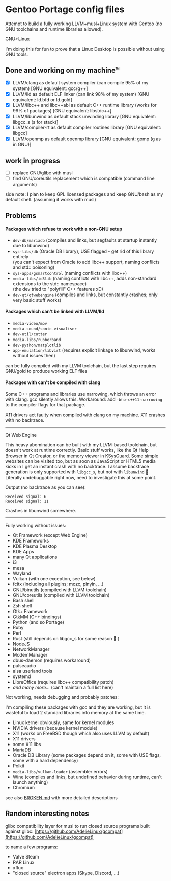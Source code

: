 # Gentoo Portage config files

Attempt to build a fully working LLVM+musl+Linux system with
Gentoo (no GNU toolchains and runtime libraries allowed).

~~GNU+Linux~~

I'm doing this for fun to prove that a Linux Desktop is possible
without using GNU tools.

## Done and working on my machine™

 - [x] LLVM/clang as default system compiler (can compile 95% of my system) [GNU equivalent: gcc/g++]
 - [x] LLVM/lld as default ELF linker (can link 98% of my system) [GNU equivalent: ld.bfd or ld.gold]
 - [x] LLVM/libc++ and libc++abi as default C++ runtime library (works for 99% of packages) [GNU equivalent: libstdc++]
 - [x] LLVM/libunwind as default stack unwinding library [GNU equivalent: libgcc_s (s for stack)]
 - [x] LLVM/compiler-rt as default compiler routines library [GNU equivalent: libgcc]
 - [x] LLVM/openmp as default openmp library [GNU equivalent: gomp (g as in GNU)]

## work in progress

 - [ ] replace GNU/glibc with musl
 - [ ] find GNU/coreutils replacement which is compatible (command line arguments)

side note: I plan to keep GPL licensed packages and keep GNU/bash as my default shell.
(assuming it works with musl)

## Problems

#### Packages which refuse to work with a non-GNU setup

 - `dev-db/mariadb` (compiles and links, but segfaults at startup instantly due to libunwind)
 - `sys-libs/db` (Oracle DB library), USE flagged - get rid of this library entirely\
    (you can't expect from Oracle to add libc++ support, naming conflicts and std:: poisoning)
 - `sys-apps/gsmartcontrol` (naming conflicts with libc++)
 - `media-libs/id3lib` (naming conflicts with libc++, adds non-standard extensions to the std:: namespace)\
    (the dev tried to "polyfill" C++ features xD)
 - `dev-qt/qtwebengine` (compiles and links, but constantly crashes; only very basic stuff works)


#### Packages which can't be linked with LLVM/lld

 - `media-video/mpv`
 - `media-sound/sonic-visualiser`
 - `dev-util/cutter`
 - `media-libs/rubberband`
 - `dev-python/matplotlib`
 - `app-emulation/libvirt` (requires explicit linkage to libunwind, works without issues then)

can be fully compiled with my LLVM toolchain, but the last step requires GNU/gold to produce working ELF files


#### Packages with can't be compiled with clang

Some C++ programs and libraries use narrowing, which throws an error with clang.
gcc silently allows this. Workaround: add `-Wno-c++11-narrowing` to the compiler flags
for that package.

X11 drivers act faulty when compiled with clang on my machine. X11 crashes with no backtrace.



---

Qt Web Engine

This heavy abomination can be built with my LLVM-based toolchain, but doesn't work
at runtime correctly. Basic stuff works, like the Qt Help Browser in Qt Creator, or
the memory viewer in KSysGuard. Some simple websites can be visited too, but as soon as JavaScript
or HTML5 media kicks in I get an instant crash with no backtrace. I assume backtrace
generation is only supported with `libgcc_s`, but not with `libunwind` :thinking:
Literally undebuggable right now, need to investigate this at some point.

Output (no backtrace as you can see):

```plain
Received signal: 6
Received signal: 11
```

Crashes in libunwind somewhere.


---


Fully working without issues:

 - Qt Framework (except Web Engine)
 - KDE Frameworks
 - KDE Plasma Desktop
 - KDE Apps
 - many Qt applications
 - i3
 - mesa
 - Wayland
 - Vulkan (with one exception, see below)
 - fcitx (including all plugins; mozc, pinyin, ...)
 - GNU/binutils (compiled with LLVM toolchain)
 - GNU/coreutils (compiled with LLVM toolchain)
 - Bash shell
 - Zsh shell
 - Gtk+ Framework
 - GtkMM (C++ bindings)
 - Python (and so Portage)
 - Ruby
 - Perl
 - Rust (still depends on libgcc_s for some reason :thinking: )
 - NodeJS
 - NetworkManager
 - ModemManager
 - dbus-daemon (requires workaround)
 - pulseaudio
 - alsa userland tools
 - systemd
 - LibreOffice (requires libc++ compatibility patch)
 - *and many more...* (can't maintain a full list here)


Not working, needs debugging and probably patches:

I'm compiling these packages with gcc and they are working, but it
is wasteful to load 2 standard libraries into memory at the same time.

 - Linux kernel obviously, same for kernel modules
 - NVIDIA drivers (because kernel module)
 - X11 (works on FreeBSD though which also uses LLVM by default)
 - X11 drivers
 - some X11 libs
 - MariaDB
 - Oracle DB Library (some packages depend on it, some with USE flags, some with a hard dependency)
 - Polkit
 - `media-libs/vulkan-loader` (assembler errors)
 - Wine (compiles and links, but undefined behavior during runtime, can't launch anything)
 - Chromium

see also [BROKEN.md](./BROKEN.md) with more detailed descriptions


## Random interesting notes

glibc compatibility layer for musl to run closed source programs built against glibc:
[https://github.com/AdelieLinux/gcompat](https://github.com/AdelieLinux/gcompat)

to name a few programs:

 - Valve Steam
 - RAR Linux
 - xflux
 - "closed source" electron apps (Skype, Discord, ...)
